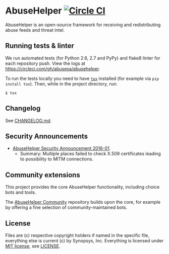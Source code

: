 # AbuseHelper [![Circle CI](https://circleci.com/gh/abusesa/abusehelper.svg?style=shield)](https://circleci.com/gh/abusesa/abusehelper)

AbuseHelper is an open-source framework for receiving and redistributing abuse feeds and threat intel.

## Running tests & linter

We run automated tests (for Python 2.6, 2.7 and PyPy) and flake8 linter for each repository push. View the logs at https://circleci.com/gh/abusesa/abusehelper.

To run the tests locally you need to have [```tox```](http://tox.testrun.org/) installed (for example via ```pip install tox```). Then, while in the project directory, run:

```
$ tox
```

## Changelog

See [CHANGELOG.md](./CHANGELOG.md).

## Security Announcements

 * [AbuseHelper Security Announcement 2016-01](./docs/SECURITY-2016-01.md).
   * Summary: Multiple places failed to check X.509 certificates leading to possibility to MITM connections.

## Community extensions

This project provides the core AbuseHelper functionality, including choice bots and tools.

The [AbuseHelper Community](https://bitbucket.org/ahcommunity/) repository builds upon the core, for example by offering a fine selection of community-maintained bots.

## License

Files are (c) respective copyright holders if named in the specific file, everything else is current (c) by Synopsys, Inc. Everything is licensed under [MIT license](http://www.opensource.org/licenses/mit-license.php), see [LICENSE](./LICENSE).
